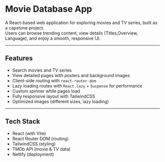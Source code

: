 # Movie Database App

A React-based web application for exploring movies and TV series, built as a capstone project.  
Users can browse trending content, view details (Titles,Overview, Language), and enjoy a smooth, responsive UI.

---

## Features
- Search movies and TV series
- View detailed pages with posters and background images
- Client-side routing with `react-router-dom`
- Lazy loading routes with `React.lazy` + `Suspense` for performance
- Custom spinner while pages load
- Fully responsive layout with TailwindCSS
- Optimized images (different sizes, lazy loading)

---

## Tech Stack
- React (with Vite)
- React Router DOM (routing)
- TailwindCSS (styling)
- TMDb API (movie & TV data)
- Netlify (deployment)
